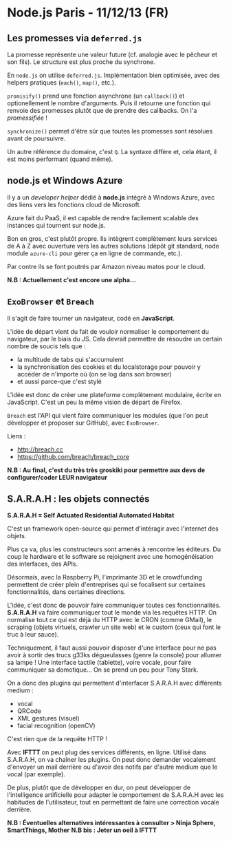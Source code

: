 # Node.js Paris - 11/12/13 (FR)

## Les promesses via `deferred.js`

La promesse représente une valeur future (cf. analogie avec le pêcheur et son fils).
Le structure est plus proche du synchrone.

En `node.js` on utilise `deferred.js`. Implémentation bien optimisée, avec des helpers pratiques (`each()`, `map()`, etc.).

`promisify()` prend une fonction asynchrone (un `callback()`) et optionellement le nombre d'arguments. Puis il retourne une fonction qui renvoie des promesses plutôt que de prendre des callbacks. On l'a *promessifiée* !

`synchronize()` permet d'être sûr que toutes les promesses sont résolues avant de poursuivre.

Un autre référence du domaine, c'est `Q`. La syntaxe diffère et, cela étant, il est moins performant (quand même).


## node.js et Windows Azure

Il y a un *developer helper* dédié à **node.js** intégré à Windows Azure, avec des liens vers les fonctions cloud de Microsoft.

Azure fait du PaaS, il est capable de rendre facilement scalable des instances qui tournent sur node.js.

Bon en gros, c'est plutôt propre. Ils intègrent complètement leurs services de A à Z avec ouverture vers les autres solutions (dépôt git standard, node module `azure-cli` pour gérer ça en ligne de commande, etc.).

Par contre ils se font poutrés par Amazon niveau matos pour le cloud.

**N.B : Actuellement c'est encore une alpha...**


## `ExoBrowser` et `Breach`

Il s'agit de faire tourner un navigateur, codé en **JavaScript**.

L'idée de départ vient du fait de vouloir normaliser le comportement du navigateur, par le biais du JS. Cela devrait permettre de résoudre un certain nombre de soucis tels que :

- la multitude de tabs qui s'accumulent
- la synchronisation des cookies et du localstorage pour pouvoir y accéder de n'importe où (on se log dans son browser)
- et aussi parce-que c'est stylé

L'idée est donc de créer une plateforme complètement modulaire, écrite en JavaScript. C'est un peu la même vision de départ de Firefox.

`Breach` est l'API qui vient faire communiquer les modules (que l'on peut développer et proposer sur GitHub), avec `ExoBrowser`.

Liens :

- <http://breach.cc>
- <https://github.com/breach/breach_core>

**N.B : Au final, c'est du très très groskiki pour permettre aux devs de configurer/coder LEUR navigateur**


## S.A.R.A.H : les objets connectés

**S.A.R.A.H = Self Actuated Residential Automated Habitat**

C'est un framework open-source qui permet d'intéragir avec l'internet des objets.

Plus ça va, plus les constructeurs sont amenés à rencontre les éditeurs. Du coup le hardware et le software se rejoignent avec une homogénéisation des interfaces, des APIs.

Désormais, avec la Raspberry Pi, l'imprimante 3D et le crowdfunding permettent de créer plein d'entreprises qui se focalisent sur certaines fonctionnalités, dans certaines directions.

L'idée, c'est donc de pouvoir faire communiquer toutes ces fonctionnalités.
**S.A.R.A.H** va faire communiquer tout le monde via les requêtes HTTP. On normalise tout ce qui est déjà du HTTP avec le CRON (comme GMail), le scraping (objets virtuels, crawler un site web) et le custom (ceux qui font le truc à leur sauce).

Techniquement, il faut aussi pouvoir disposer d'une interface pour ne pas avoir à sortir des trucs g33ks dégueulasses (genre la console) pour allumer sa lampe ! Une interface tactile (tablette), voire vocale, pour faire communiquer sa domotique… On se prend un peu pour Tony Stark.

On a donc des plugins qui permettent d'interfacer S.A.R.A.H avec différents medium :

- vocal
- QRCode
- XML gestures (visuel)
- facial recognition (openCV)

C'est rien que de la requête HTTP !

Avec **IFTTT** on peut plug des services différents, en ligne. Utilisé dans S.A.R.A.H, on va chaîner les plugins. On peut donc demander vocalement d'envoyer un mail derrière ou d'avoir des notifs par d'autre medium que le vocal (par exemple).

De plus, plutôt que de développer en dur, on peut développer de l'intelligence artificielle pour adapter le comportement de S.A.R.A.H avec les habitudes de l'utilisateur, tout en permettant de faire une correction vocale derrière.

**N.B : Éventuelles alternatives intéressantes à consulter > Ninja Sphere, SmartThings, Mother**
**N.B bis : Jeter un oeil à IFTTT**
